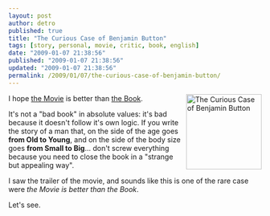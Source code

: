 ```yaml
---
layout: post
author: detro
published: true
title: "The Curious Case of Benjamin Button"
tags: [story, personal, movie, critic, book, english]
date: "2009-01-07 21:38:56"
published: "2009-01-07 21:38:56"
updated: "2009-01-07 21:38:56"
permalink: /2009/01/07/the-curious-case-of-benjamin-button/
---
```


<img src="http://www.firstshowing.net/img/benjamin-button-booknew.jpg" alt="The Curious Case of Benjamin Button" align="right" width="150" />I hope <a href="http://www.imdb.com/title/tt0421715/">the Movie</a> is better than <a href="http://www.anobii.com/books/The_Curious_Case_of_Benjamin_Button/9781416556053/01336c239bf35f6d63/">the Book</a>.

It's not a "bad book" in absolute values: it's bad because it doesn't follow it's own logic.
If you write the story of a man that, on the side of the age goes <strong>from Old to Young</strong>, and on the side of the body size goes <strong>from Small to Big</strong>... don't screw everything because you need to close the book in a "strange but appealing way".

I saw the trailer of the movie, and sounds like this is one of the rare case were <em>the Movie is better than the Book</em>.

Let's see.

